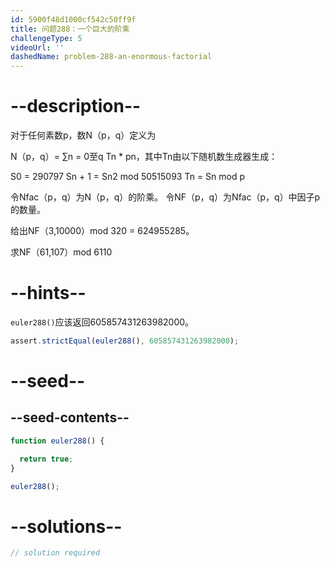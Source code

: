 ```yaml
---
id: 5900f48d1000cf542c50ff9f
title: 问题288：一个巨大的阶乘
challengeType: 5
videoUrl: ''
dashedName: problem-288-an-enormous-factorial
---
```


# --description--

对于任何素数p，数N（p，q）定义为

N（p，q）= ∑n = 0至q Tn \* pn，其中Tn由以下随机数生成器生成：

S0 = 290797 Sn + 1 = Sn2 mod 50515093 Tn = Sn mod p

令Nfac（p，q）为N（p，q）的阶乘。 令NF（p，q）为Nfac（p，q）中因子p的数量。

给出NF（3,10000）mod 320 = 624955285。

求NF（61,107）mod 6110

# --hints--

`euler288()`应该返回605857431263982000。

```js
assert.strictEqual(euler288(), 605857431263982000);
```

# --seed--

## --seed-contents--

```js
function euler288() {

  return true;
}

euler288();
```

# --solutions--

```js
// solution required
```
